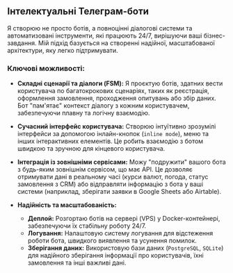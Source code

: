 ## Інтелектуальні Телеграм-боти

Я створюю не просто ботів, а повноцінні діалогові системи та автоматизовані інструменти, які працюють 24/7, вирішуючи ваші бізнес-завдання. Мій підхід базується на створенні надійної, масштабованої архітектури, яку легко підтримувати.

### Ключові можливості:

*   **Складні сценарії та діалоги (FSM):** Я проєктую ботів, здатних вести користувача по багатокрокових сценаріях, таких як реєстрація, оформлення замовлення, проходження опитувань або збір даних. Бот "пам'ятає" контекст діалогу з кожним користувачем, забезпечуючи плавну та логічну взаємодію.

*   **Сучасний інтерфейс користувача:** Створюю інтуїтивно зрозумілі інтерфейси за допомогою інлайн-кнопок (`inline mode`), меню та інших інтерактивних елементів. Це робить взаємодію з ботом швидкою та зручною для кінцевого користувача.

*   **Інтеграція із зовнішніми сервісами:** Можу "подружити" вашого бота з будь-яким зовнішнім сервісом, що має API. Це дозволяє отримувати дані в реальному часі (курси валют, погода, статус замовлення з CRM) або відправляти інформацію з бота у ваші системи (наприклад, зберігати заявки в Google Sheets або Airtable).

*   **Надійність та масштабованість:**
    *   **Деплой:** Розгортаю ботів на сервері (VPS) у Docker-контейнері, забезпечуючи їх стабільну роботу 24/7.
    *   **Логування:** Налаштовую систему логування для відстеження роботи бота, швидкого виявлення та усунення помилок.
    *   **Зберігання даних:** Використовую бази даних (`PostgreSQL`, `SQLite`) для надійного зберігання інформації про користувачів, їхні замовлення та інші важливі дані.